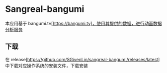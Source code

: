 # Sangreal-bangumi

本应用基于 bangumi.tv[https://bangumi.tv]，使用其提供的数据，进行动画数据分析服务

## 下载
在 release[https://github.com/SGivenLin/sangreal-bangumi/releases/latest] 中下载对应操作系统的安装文件，下载安装
